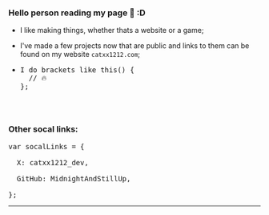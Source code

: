 ### Hello person reading my page 👋 :D

- I like making things, whether thats a website or a game;

- I've made a few projects now that are public and links to them can be found on my website `catxx1212.com`;

- <pre>I do brackets like this() {
    // 🔥
  };<pre/>

### Other socal links:

<pre>
var socalLinks = {
  
  X: catxx1212_dev,
  
  GitHub: MidnightAndStillUp, 
  
}; 
</pre>

---


<!---
Midnightandstillup/Midnightandstillup is a ✨ special ✨ repository because its `README.md` (this file) appears on your GitHub profile.
You can click the Preview link to take a look at your changes.
--->

